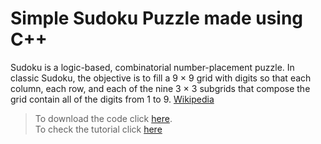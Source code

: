 # Simple Sudoku Puzzle made using C++
Sudoku is a logic-based, combinatorial number-placement puzzle. In classic Sudoku, the objective is to fill a 9 × 9 grid with digits so that each column, each row, and each of the nine 3 × 3 subgrids that compose the grid contain all of the digits from 1 to 9. [Wikipedia]

> To download the code click [here]().  
> To check the tutorial click [here](https://github.com/Tiaansu/sudoku-game/wiki)

[Wikipedia]: https://en.wikipedia.org/wiki/Sudoku